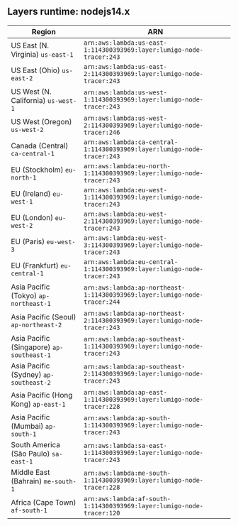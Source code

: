 Layers runtime: nodejs14.x
----
| Region | ARN |
| --- | --- |
|US East (N. Virginia)  `us-east-1`|`arn:aws:lambda:us-east-1:114300393969:layer:lumigo-node-tracer:243`|
|US East (Ohio)  `us-east-2`|`arn:aws:lambda:us-east-2:114300393969:layer:lumigo-node-tracer:243`|
|US West (N. California)  `us-west-1`|`arn:aws:lambda:us-west-1:114300393969:layer:lumigo-node-tracer:243`|
|US West (Oregon)  `us-west-2`|`arn:aws:lambda:us-west-2:114300393969:layer:lumigo-node-tracer:246`|
|Canada (Central)  `ca-central-1`|`arn:aws:lambda:ca-central-1:114300393969:layer:lumigo-node-tracer:243`|
|EU (Stockholm)  `eu-north-1`|`arn:aws:lambda:eu-north-1:114300393969:layer:lumigo-node-tracer:243`|
|EU (Ireland)  `eu-west-1`|`arn:aws:lambda:eu-west-1:114300393969:layer:lumigo-node-tracer:243`|
|EU (London)  `eu-west-2`|`arn:aws:lambda:eu-west-2:114300393969:layer:lumigo-node-tracer:243`|
|EU (Paris)  `eu-west-3`|`arn:aws:lambda:eu-west-3:114300393969:layer:lumigo-node-tracer:243`|
|EU (Frankfurt)  `eu-central-1`|`arn:aws:lambda:eu-central-1:114300393969:layer:lumigo-node-tracer:243`|
|Asia Pacific (Tokyo)  `ap-northeast-1`|`arn:aws:lambda:ap-northeast-1:114300393969:layer:lumigo-node-tracer:244`|
|Asia Pacific (Seoul)  `ap-northeast-2`|`arn:aws:lambda:ap-northeast-2:114300393969:layer:lumigo-node-tracer:243`|
|Asia Pacific (Singapore)  `ap-southeast-1`|`arn:aws:lambda:ap-southeast-1:114300393969:layer:lumigo-node-tracer:243`|
|Asia Pacific (Sydney)  `ap-southeast-2`|`arn:aws:lambda:ap-southeast-2:114300393969:layer:lumigo-node-tracer:243`|
|Asia Pacific (Hong Kong)  `ap-east-1`|`arn:aws:lambda:ap-east-1:114300393969:layer:lumigo-node-tracer:228`|
|Asia Pacific (Mumbai)  `ap-south-1`|`arn:aws:lambda:ap-south-1:114300393969:layer:lumigo-node-tracer:243`|
|South America (São Paulo)  `sa-east-1`|`arn:aws:lambda:sa-east-1:114300393969:layer:lumigo-node-tracer:243`|
|Middle East (Bahrain)  `me-south-1`|`arn:aws:lambda:me-south-1:114300393969:layer:lumigo-node-tracer:228`|
|Africa (Cape Town)  `af-south-1`|`arn:aws:lambda:af-south-1:114300393969:layer:lumigo-node-tracer:120`|
